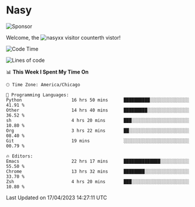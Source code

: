 # Nasy

<!--
<p align="center">
<img height="200" src="https://github-readme-stats.vercel.app/api?username=nasyxx&count_private=true&show_icons=true&theme=dracula&include_all_commits=true"/>
<img height="200" src="https://github-readme-stats.vercel.app/api/top-langs/?username=nasyxx&theme=dracula&hide=html,jupyter+notebook&count_private=true&show_icons=true"/>
</p>

  
----------------
-->

![Sponsor](https://img.shields.io/static/v1.svg?label=Sponsor&message=%E2%9D%A4&logo=GitHub&style=flat&color=pink)
 
Welcome, the ![nasyxx visitor counter](https://count.getloli.com/get/@nasyxx?theme=rule34)th vistor!
 
<!--START_SECTION:waka-->
![Code Time](http://img.shields.io/badge/Code%20Time-3%2C413%20hrs%2023%20mins-blue)

![Lines of code](https://img.shields.io/badge/From%20Hello%20World%20I%27ve%20Written-6.2%20million%20lines%20of%20code-blue)

📊 **This Week I Spent My Time On** 

```text
🕑︎ Time Zone: America/Chicago

💬 Programming Languages: 
Python                   16 hrs 50 mins      ██████████░░░░░░░░░░░░░░░   41.91 % 
Other                    14 hrs 40 mins      █████████░░░░░░░░░░░░░░░░   36.52 % 
sh                       4 hrs 20 mins       ███░░░░░░░░░░░░░░░░░░░░░░   10.80 % 
Org                      3 hrs 22 mins       ██░░░░░░░░░░░░░░░░░░░░░░░   08.40 % 
Git                      19 mins             ░░░░░░░░░░░░░░░░░░░░░░░░░   00.79 % 

🔥 Editors: 
Emacs                    22 hrs 17 mins      ██████████████░░░░░░░░░░░   55.50 % 
Chrome                   13 hrs 32 mins      ████████░░░░░░░░░░░░░░░░░   33.70 % 
Zsh                      4 hrs 20 mins       ███░░░░░░░░░░░░░░░░░░░░░░   10.80 % 
```


 Last Updated on 17/04/2023 14:27:11 UTC
<!--END_SECTION:waka-->

<!-- ![visitors](https://visitor-badge.laobi.icu/badge?page_id=nasyxx.nasyxx) -->
